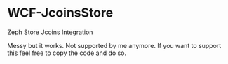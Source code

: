 # WCF-JcoinsStore
Zeph Store Jcoins Integration

Messy but it works.
Not supported by me anymore. If you want to support this feel free to copy the code and do so.
